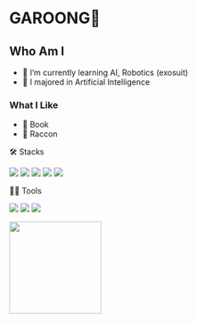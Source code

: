 
# GAROONG🐯

## Who Am I
- 🌱 I’m currently learning AI, Robotics (exosuit)
- 🥇 I majored in Artificial Intelligence

### What I Like
- 📖 Book
- 🦝 Raccon

🛠️ Stacks

<img src="https://img.shields.io/badge/Python-3766AB?style=flat-square&logo=Python&logoColor=white"/> <img src="https://img.shields.io/badge/C-A8B9CC?style=flat-square&logo=C&logoColor=white"/> <img src="https://img.shields.io/badge/OpenCV-5C3EE8?style=flat-square&logo=OpenCV&logoColor=white"/> <img src="https://img.shields.io/badge/TensorFlow-FF6F00?style=flat-square&logo=TensorFlow&logoColor=white"/> <img src="https://img.shields.io/badge/PyTorch-5C3EE8?style=flat-square&logo=PyTorch&logoColor=white"/> 


💪🏼 Tools 

<img src="https://img.shields.io/badge/PyCharm-000000?style=flat-square&logo=PyCharm&logoColor=white"/> <img src="https://img.shields.io/badge/GitHub-181717?style=flat-square&logo=GitHub&logoColor=white"/> <img src="https://img.shields.io/badge/Anaconda-44A833?style=flat-square&logo=Anaconda&logoColor=white"/> 



<img align='left' src="https://github-readme-stats.vercel.app/api?username=gayoung0512" height="165">
